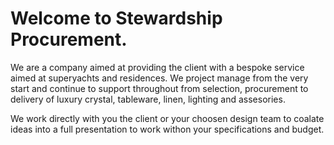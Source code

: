 
# Welcome to Stewardship Procurement.

We are a company aimed at providing the client with a bespoke service aimed at superyachts and residences.  We project manage from the very start and continue to support throughout from selection, procurement to delivery of luxury crystal, tableware, linen, lighting and assesories. 

We work directly with you the client or your choosen design team to coalate ideas into a full presentation to work withon your specifications and budget.




